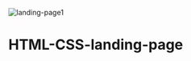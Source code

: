 ![landing-page1](https://github.com/user-attachments/assets/f0d271c1-fecb-46c5-b8f2-deb3d5e7c974)
# HTML-CSS-landing-page
